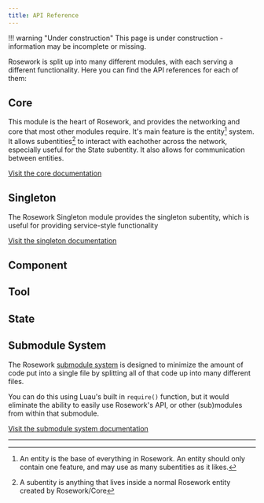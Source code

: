 ```yaml
---
title: API Reference
---
```


!!! warning "Under construction"
	This page is under construction - information may be incomplete or missing.

Rosework is split up into many different modules, with each serving a different functionality. Here you can find the API references for each of them:

## Core
This module is the heart of Rosework, and provides the networking and core that most other modules require. It's main feature is the entity[^1] system. It allows subentities[^2] to interact with eachother across the network, especially useful for the State subentity. It also allows for communication between entities.

[Visit the core documentation](core)

## Singleton
The Rosework Singleton module provides the singleton subentity, which is useful for providing service-style functionality

[Visit the singleton documentation](singleton)

## Component

## Tool

## State

## Submodule System
The Rosework [submodule system](sms) is designed to minimize the amount of code put into a single file by splitting all of that code up into many different files. 

You can do this using Luau's built in ``require()`` function, but it would eliminate the ability to easily use Rosework's API, or other (sub)modules from within that submodule.

[Visit the submodule system documentation](sms)

----

[^1]: An entity is the base of everything in Rosework. An entity should only contain one feature, and may use as many subentities as it likes.

[^2]: A subentity is anything that lives inside a normal Rosework entity created by Rosework/Core